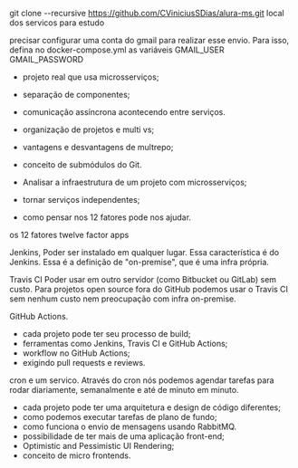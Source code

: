 git clone --recursive https://github.com/CViniciusSDias/alura-ms.git
local dos servicos para estudo

 precisar configurar uma conta do gmail para realizar esse envio.
 Para isso, defina no docker-compose.yml as variáveis
 GMAIL_USER
 GMAIL_PASSWORD



- projeto real que usa microsserviços;
- separação de componentes;
- comunicação assíncrona acontecendo entre serviços.

- organização de projetos e multi vs;
- vantagens e desvantagens de multrepo;
- conceito de submódulos do Git.
- Analisar a infraestrutura de um projeto com microsserviços;
- tornar serviços independentes;
- como pensar nos 12 fatores pode nos ajudar.

os 12 fatores
twelve factor apps

Jenkins,
Poder ser instalado em qualquer lugar.
Essa característica é do Jenkins. Essa é a definição de "on-premise", que é uma infra própria.

Travis CI
Poder usar em outro servidor (como Bitbucket ou GitLab) sem custo.
Para projetos open source fora do GitHub podemos usar o Travis CI sem nenhum custo nem preocupação com infra on-premise.

GitHub Actions.

- cada projeto pode ter seu processo de build;
- ferramentas como Jenkins, Travis CI e GitHub Actions;
- workflow no GitHub Actions;
- exigindo pull requests e reviews.

cron e um servico.
Através do cron nós podemos agendar tarefas para rodar diariamente, semanalmente e até de minuto em minuto.

- cada projeto pode ter uma arquitetura e design de código diferentes;
- como podemos executar tarefas de plano de fundo;
- como funciona o envio de mensagens usando RabbitMQ.
- possibilidade de ter mais de uma aplicação front-end;
- Optimistic and Pessimistic UI Rendering;
- conceito de micro frontends.